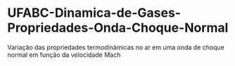 # UFABC-Dinamica-de-Gases-Propriedades-Onda-Choque-Normal
Variação das propriedades termodinâmicas no ar em uma onda de choque normal em função da velocidade Mach
